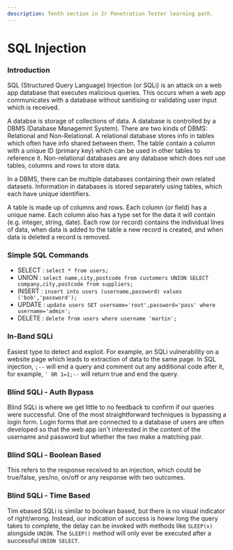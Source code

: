 ```yaml
---
description: Tenth section in Jr Penetration Tester learning path.
---
```


# SQL Injection

### Introduction

SQL (Structured Query Language) Injection (or SQLi) is an attack on a web app database that executes malicious queries. This occurs when a web app communicates with a database without sanitising or validating user input which is received.

A databse is storage of collections of data. A database is controlled by a DBMS (Database Managemnt System). There are two kinds of DBMS: Relational and Non-Relational. A relational database stores info in tables which often have info shared between them. The table contain a column with a unique ID (primary key) which can be used in other tables to reference it. Non-relational databases are any database which does not use tables, columns and rows to store data.

In a DBMS, there can be multiple databases containing their own related datasets. Information in databases is stored separately using tables, which each have unique identifiers.&#x20;

A table is made up of columns and rows. Each column (or field) has a unique name. Each column also has a type set for the data it will contain (e.g. integer, string, date). Each row (or record) contains the individual lines of data, when data is added to the table a new record is created, and when data is deleted a record is removed.

### Simple SQL Commands

* SELECT : `select * from users;`
* UNION : `select name,city,postcode from customers UNION SELECT company,city,postcode from suppliers;`
* INSERT : `insert into users (username,password) values ('bob','password');`
* UPDATE : `update users SET username='root',password='pass' where username='admin';`
* DELETE : `delete from users where username 'martin';`

### In-Band SQLi

Easiest type to detect and exploit. For example, an SQLi vulnerability on a website page which leads to extraction of data to the same page. In SQL injection, `;--` will end a query and comment out any additional code after it, for example, `' OR 1=1;--` will return true and end the query.

### Blind SQLi - Auth Bypass

Blind SQLi is where we get little to no feedback to confirm if our queries were successful. One of the most straightforward techniques is bypassing a login form. Login forms that are connected to a database of users are often developed so that the web app isn't interested in the content of the username and password but whether the two make a matching pair.&#x20;

### Blind SQLi - Boolean Based

This refers to the response received to an injection, which could be true/false, yes/no, on/off or any response with two outcomes.&#x20;

### Blind SQLi - Time Based

Tim ebased SQLi is similar to boolean based, but there is no visual indicator of right/wrong. Instead, our indication of success is howw long the query takes to complete, the delay can be invoked with methods like `SLEEP(x)` alongside `UNION`. The `SLEEP()` method will only ever be executed after a successful `UNION SELECT`.

